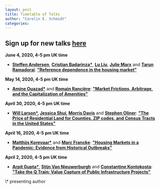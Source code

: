 ```yaml
---
layout: post
title: Timetable of Talks
author: "Carolin E. Schmidt"
categories:
---
```


## Sign up for new talks [here](/2020/06/02/signup.html) 

<!-- excerpt_separator -->

**June 4, 2020, 4-5 pm UK time**

- **[Steffen Andersen](https://www.cbs.dk/en/research/departments-and-centres/department-of-finance/staff/sanfi)**, **[Cristian Badarinza*](http://www.badarinza.net/)**, **[Lu Liu](https://www.imperial.ac.uk/people/l.liu16)**, **[Julie Marx](https://www.cbs.dk/en/research/departments-and-centres/department-of-finance/staff/phd-fellow)** and **[Tarun Ramadorai](http://www.tarunramadorai.com/)**: **["Reference dependence in the housing market"](https://papers.ssrn.com/sol3/papers.cfm?abstract_id=3396506)**

**May 14, 2020, 4-5 pm UK time**

- **[Amine Ouazad*](https://www.ouazad.com/)** and **[Romain Rancière](https://dornsife.usc.edu/cf/econ/econ_faculty_display.cfm?Person_ID=1076297)**: **["Market Frictions, Arbitrage, and the Capitalization of Amenities"](https://www.nber.org/papers/w25701)**

**April 30, 2020, 4-5 pm UK time**

- **[Will Larson*](http://williamlarson.com/), [Jessica Shui](https://ideas.repec.org/f/psh887.html), [Morris Davis](https://www.business.rutgers.edu/faculty/morris-davis)** and **[Stephen Oliner](https://www.aei.org/profile/stephen-d-oliner/)**: **["The Price of Residential Land for Counties, ZIP codes, and Census Tracts in the United States"](https://www.fhfa.gov/PolicyProgramsResearch/Research/Pages/wp1901.aspx)**

**April 16, 2020, 4-5 pm UK time**

- **[Matthijs Korevaar*](https://sites.google.com/view/matthijskorevaar/home)** and **[Marc Francke](https://www.uva.nl/en/profile/f/r/m.k.francke/m.k.francke.html?cb)**: **["Housing Markets in a Pandemic: Evidence from Historical Outbreaks"](https://papers.ssrn.com/sol3/papers.cfm?abstract_id=3566909)**

**April 2, 2020, 4-5 pm UK time**

- **[Arpit Gupta*](https://www.stern.nyu.edu/faculty/bio/arpit-gupta)**, **[Stijn Van Nieuwerburgh](http://people.stern.nyu.edu/svnieuwe/)** and **[Constantine Kontokosta](https://engineering.nyu.edu/faculty/constantine-kontokosta)**: **["Take the Q Train: Value Capture of Public Infrastructure Projects"](https://www.nber.org/papers/w26789)**


<p>
\* presenting author
</p>
